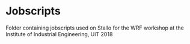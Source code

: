 # Jobscripts
Folder containing jobscripts used on Stallo for the WRF workshop at the Institute of Industrial Engineering, UiT 2018
